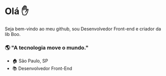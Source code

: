 # Olá ✋

Seja bem-vindo ao meu github, sou Desenvolvedor Front-end e criador da lib Boo.

### 🌎  "A  **tecnologia**  move o mundo." 

-  🏠 São Paulo, SP
-  📚 Desenvolvedor Front-End

